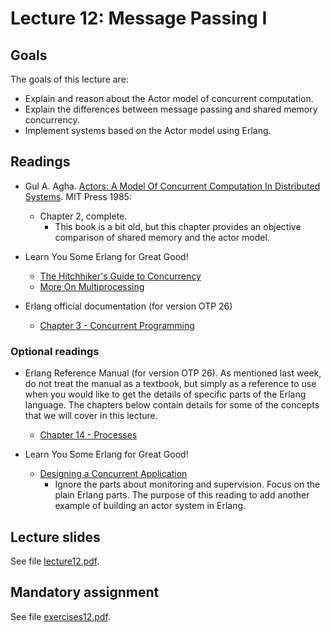 # Lecture 12: Message Passing I

## Goals

The goals of this lecture are:

* Explain and reason about the Actor model of concurrent computation.
* Explain the differences between message passing and shared memory concurrency.
* Implement systems based on the Actor model using Erlang.

## Readings

* Gul A. Agha. [Actors: A Model Of Concurrent Computation In Distributed Systems](http://dspace.mit.edu/handle/1721.1/6952). MIT Press 1985:
  * Chapter 2, complete.
	* This book is a bit old, but this chapter provides an objective comparison of shared memory and the actor model.

* Learn You Some Erlang for Great Good!
  * [The Hitchhiker's Guide to Concurrency](https://learnyousomeerlang.com/the-hitchhikers-guide-to-concurrency)
  * [More On Multiprocessing](https://learnyousomeerlang.com/more-on-multiprocessing)
  

* Erlang official documentation (for version OTP 26) 
  * [Chapter 3 - Concurrent Programming](https://www.erlang.org/docs/26/getting_started/conc_prog)

### Optional readings

* Erlang Reference Manual (for version OTP 26). As mentioned last week, do not treat the manual as a textbook, but simply as a reference to use when you would like to get the details of specific parts of the Erlang language. The chapters below contain details for some of the concepts that we will cover in this lecture.
  * [Chapter 14 - Processes](https://www.erlang.org/docs/26/reference_manual/processes)

* Learn You Some Erlang for Great Good!
  * [Designing a Concurrent Application](https://learnyousomeerlang.com/designing-a-concurrent-application)
    * Ignore the parts about monitoring and supervision. Focus on the plain Erlang parts. The purpose of this reading to add another example of building an actor system in Erlang.

## Lecture slides

See file [lecture12.pdf](lecture12.pdf).

## Mandatory assignment

See file [exercises12.pdf](exercises12.pdf).
